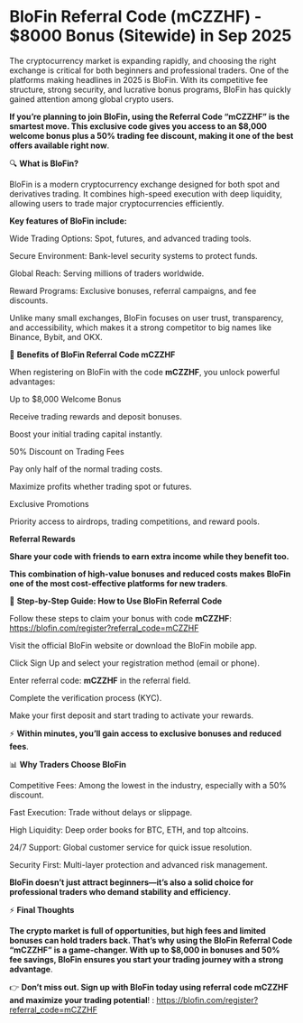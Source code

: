 # BloFin Referral Code (mCZZHF)  - $8000 Bonus  (Sitewide) in Sep 2025

The cryptocurrency market is expanding rapidly, and choosing the right exchange is critical for both beginners and professional traders. One of the platforms making headlines in 2025 is BloFin. With its competitive fee structure, strong security, and lucrative bonus programs, BloFin has quickly gained attention among global crypto users.

**If you’re planning to join BloFin, using the Referral Code “mCZZHF” is the smartest move. This exclusive code gives you access to an $8,000 welcome bonus plus a 50% trading fee discount, making it one of the best offers available right now**.

🔍 **What is BloFin?**

BloFin is a modern cryptocurrency exchange designed for both spot and derivatives trading. It combines high-speed execution with deep liquidity, allowing users to trade major cryptocurrencies efficiently.

**Key features of BloFin include:**

Wide Trading Options: Spot, futures, and advanced trading tools.

Secure Environment: Bank-level security systems to protect funds.

Global Reach: Serving millions of traders worldwide.

Reward Programs: Exclusive bonuses, referral campaigns, and fee discounts.

Unlike many small exchanges, BloFin focuses on user trust, transparency, and accessibility, which makes it a strong competitor to big names like Binance, Bybit, and OKX.

🎁 **Benefits of BloFin Referral Code mCZZHF**

When registering on BloFin with the code **mCZZHF**, you unlock powerful advantages:

Up to $8,000 Welcome Bonus

Receive trading rewards and deposit bonuses.

Boost your initial trading capital instantly.

50% Discount on Trading Fees

Pay only half of the normal trading costs.

Maximize profits whether trading spot or futures.

Exclusive Promotions

Priority access to airdrops, trading competitions, and reward pools.

**Referral Rewards**

**Share your code with friends to earn extra income while they benefit too.**

**This combination of high-value bonuses and reduced costs makes BloFin one of the most cost-effective platforms for new traders**.

📝 **Step-by-Step Guide: How to Use BloFin Referral Code**

Follow these steps to claim your bonus with code **mCZZHF**: https://blofin.com/register?referral_code=mCZZHF

Visit the official BloFin website or download the BloFin mobile app.

Click Sign Up and select your registration method (email or phone).

Enter referral code: **mCZZHF** in the referral field.

Complete the verification process (KYC).

Make your first deposit and start trading to activate your rewards.

⚡ **Within minutes, you’ll gain access to exclusive bonuses and reduced fees**.

📊 **Why Traders Choose BloFin**

Competitive Fees: Among the lowest in the industry, especially with a 50% discount.

Fast Execution: Trade without delays or slippage.

High Liquidity: Deep order books for BTC, ETH, and top altcoins.

24/7 Support: Global customer service for quick issue resolution.

Security First: Multi-layer protection and advanced risk management.

**BloFin doesn’t just attract beginners—it’s also a solid choice for professional traders who demand stability and efficiency**.

⚡ **Final Thoughts**

**The crypto market is full of opportunities, but high fees and limited bonuses can hold traders back. That’s why using the BloFin Referral Code “mCZZHF” is a game-changer. With up to $8,000 in bonuses and 50% fee savings, BloFin ensures you start your trading journey with a strong advantage**.

👉 **Don’t miss out. Sign up with BloFin today using referral code mCZZHF and maximize your trading potential**! : https://blofin.com/register?referral_code=mCZZHF
